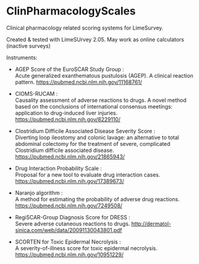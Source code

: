 # ClinPharmacologyScales
Clinical pharmacology related scoring systems for LimeSurvey.

Created & tested with LimeSUrvey 2.05.
May work as online calculators (inactive surveys)

Instruments:

- AGEP Score of the EuroSCAR Study Group :  
Acute generalized exanthematous pustulosis (AGEP). A clinical reaction pattern.
https://pubmed.ncbi.nlm.nih.gov/11168761/


- CIOMS-RUCAM :  
Causality assessment of adverse reactions to drugs. A novel method based on the conclusions of international consensus meetings: application to drug-induced liver injuries.
https://pubmed.ncbi.nlm.nih.gov/8229110/


- Clostridium Difficile Associated Disease Severity Score :  
Diverting loop ileostomy and colonic lavage: an alternative to total abdominal colectomy for the treatment of severe, complicated Clostridium difficile associated disease.
https://pubmed.ncbi.nlm.nih.gov/21865943/


- Drug Interaction Probability Scale :  
Proposal for a new tool to evaluate drug interaction cases.
https://pubmed.ncbi.nlm.nih.gov/17389673/


- Naranjo algorithm :  
A method for estimating the probability of adverse drug reactions.
https://pubmed.ncbi.nlm.nih.gov/7249508/


- RegiSCAR-Group Diagnosis Score for DRESS :  
Severe adverse cutaneous reactions to drugs.
http://dermatol-sinica.com/web/data/20091130043801.pdf


- SCORTEN for Toxic Epidermal Necrolysis :  
A severity-of-illness score for toxic epidermal necrolysis.
https://pubmed.ncbi.nlm.nih.gov/10951229/

